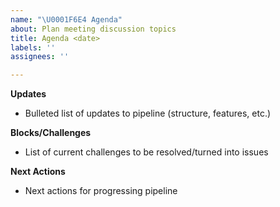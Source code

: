 ```yaml
---
name: "\U0001F6E4 Agenda"
about: Plan meeting discussion topics
title: Agenda <date>
labels: ''
assignees: ''

---
```


**Updates**
* Bulleted list of updates to pipeline (structure, features, etc.)

**Blocks/Challenges**
* List of current challenges to be resolved/turned into issues

**Next Actions**
* Next actions for progressing pipeline
